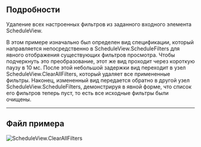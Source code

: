 ## Подробности
Удаление всех настроенных фильтров из заданного входного элемента ScheduleView.

В этом примере изначально был определен вид спецификации, который направляется непосредственно в ScheduleView.ScheduleFilters для явного отображения существующих фильтров просмотра. Чтобы подчеркнуть это преобразование, этот же вид проходит через короткую паузу в 10 мс. После этой небольшой задержки вид переходит в узел ScheduleView.ClearAllFilters, который удаляет все примененные фильтры. Наконец, измененный вид передается обратно в другой узел ScheduleView.ScheduleFilters, демонстрируя в явной форме, что список его фильтров теперь пуст, то есть все исходные фильтры были очищены.
___
## Файл примера

![ScheduleView.ClearAllFilters](./Revit.Elements.Views.ScheduleView.ClearAllFilters_img.jpg)
